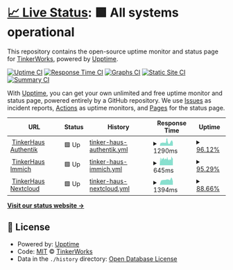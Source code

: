 # [📈 Live Status](https://tinker.haus): <!--live status--> **🟩 All systems operational**

This repository contains the open-source uptime monitor and status page for [TinkerWorks](https://tinker.haus), powered by [Upptime](https://github.com/upptime/upptime).

[![Uptime CI](https://github.com/TinkerWorks/upptime/workflows/Uptime%20CI/badge.svg)](https://github.com/TinkerWorks/upptime/actions?query=workflow%3A%22Uptime+CI%22)
[![Response Time CI](https://github.com/TinkerWorks/upptime/workflows/Response%20Time%20CI/badge.svg)](https://github.com/TinkerWorks/upptime/actions?query=workflow%3A%22Response+Time+CI%22)
[![Graphs CI](https://github.com/TinkerWorks/upptime/workflows/Graphs%20CI/badge.svg)](https://github.com/TinkerWorks/upptime/actions?query=workflow%3A%22Graphs+CI%22)
[![Static Site CI](https://github.com/TinkerWorks/upptime/workflows/Static%20Site%20CI/badge.svg)](https://github.com/TinkerWorks/upptime/actions?query=workflow%3A%22Static+Site+CI%22)
[![Summary CI](https://github.com/TinkerWorks/upptime/workflows/Summary%20CI/badge.svg)](https://github.com/TinkerWorks/upptime/actions?query=workflow%3A%22Summary+CI%22)

With [Upptime](https://upptime.js.org), you can get your own unlimited and free uptime monitor and status page, powered entirely by a GitHub repository. We use [Issues](https://github.com/TinkerWorks/upptime/issues) as incident reports, [Actions](https://github.com/TinkerWorks/upptime/actions) as uptime monitors, and [Pages](https://tinker.haus) for the status page.

<!--start: status pages-->
<!-- This summary is generated by Upptime (https://github.com/upptime/upptime) -->
<!-- Do not edit this manually, your changes will be overwritten -->
<!-- prettier-ignore -->
| URL | Status | History | Response Time | Uptime |
| --- | ------ | ------- | ------------- | ------ |
| <img alt="" src="https://icons.duckduckgo.com/ip3/authentik.tinker.haus.ico" height="13"> [TinkerHaus Authentik](https://authentik.tinker.haus) | 🟩 Up | [tinker-haus-authentik.yml](https://github.com/TinkerWorks/upptime/commits/HEAD/history/tinker-haus-authentik.yml) | <details><summary><img alt="Response time graph" src="./graphs/tinker-haus-authentik/response-time-week.png" height="20"> 1290ms</summary><br><a href="https://TinkerWorks.github.io/upptime/history/tinker-haus-authentik"><img alt="Response time 1141" src="https://img.shields.io/endpoint?url=https%3A%2F%2Fraw.githubusercontent.com%2FTinkerWorks%2Fupptime%2FHEAD%2Fapi%2Ftinker-haus-authentik%2Fresponse-time.json"></a><br><a href="https://TinkerWorks.github.io/upptime/history/tinker-haus-authentik"><img alt="24-hour response time 1016" src="https://img.shields.io/endpoint?url=https%3A%2F%2Fraw.githubusercontent.com%2FTinkerWorks%2Fupptime%2FHEAD%2Fapi%2Ftinker-haus-authentik%2Fresponse-time-day.json"></a><br><a href="https://TinkerWorks.github.io/upptime/history/tinker-haus-authentik"><img alt="7-day response time 1290" src="https://img.shields.io/endpoint?url=https%3A%2F%2Fraw.githubusercontent.com%2FTinkerWorks%2Fupptime%2FHEAD%2Fapi%2Ftinker-haus-authentik%2Fresponse-time-week.json"></a><br><a href="https://TinkerWorks.github.io/upptime/history/tinker-haus-authentik"><img alt="30-day response time 1138" src="https://img.shields.io/endpoint?url=https%3A%2F%2Fraw.githubusercontent.com%2FTinkerWorks%2Fupptime%2FHEAD%2Fapi%2Ftinker-haus-authentik%2Fresponse-time-month.json"></a><br><a href="https://TinkerWorks.github.io/upptime/history/tinker-haus-authentik"><img alt="1-year response time 1141" src="https://img.shields.io/endpoint?url=https%3A%2F%2Fraw.githubusercontent.com%2FTinkerWorks%2Fupptime%2FHEAD%2Fapi%2Ftinker-haus-authentik%2Fresponse-time-year.json"></a></details> | <details><summary><a href="https://TinkerWorks.github.io/upptime/history/tinker-haus-authentik">96.12%</a></summary><a href="https://TinkerWorks.github.io/upptime/history/tinker-haus-authentik"><img alt="All-time uptime 98.98%" src="https://img.shields.io/endpoint?url=https%3A%2F%2Fraw.githubusercontent.com%2FTinkerWorks%2Fupptime%2FHEAD%2Fapi%2Ftinker-haus-authentik%2Fuptime.json"></a><br><a href="https://TinkerWorks.github.io/upptime/history/tinker-haus-authentik"><img alt="24-hour uptime 100.00%" src="https://img.shields.io/endpoint?url=https%3A%2F%2Fraw.githubusercontent.com%2FTinkerWorks%2Fupptime%2FHEAD%2Fapi%2Ftinker-haus-authentik%2Fuptime-day.json"></a><br><a href="https://TinkerWorks.github.io/upptime/history/tinker-haus-authentik"><img alt="7-day uptime 96.12%" src="https://img.shields.io/endpoint?url=https%3A%2F%2Fraw.githubusercontent.com%2FTinkerWorks%2Fupptime%2FHEAD%2Fapi%2Ftinker-haus-authentik%2Fuptime-week.json"></a><br><a href="https://TinkerWorks.github.io/upptime/history/tinker-haus-authentik"><img alt="30-day uptime 99.02%" src="https://img.shields.io/endpoint?url=https%3A%2F%2Fraw.githubusercontent.com%2FTinkerWorks%2Fupptime%2FHEAD%2Fapi%2Ftinker-haus-authentik%2Fuptime-month.json"></a><br><a href="https://TinkerWorks.github.io/upptime/history/tinker-haus-authentik"><img alt="1-year uptime 98.98%" src="https://img.shields.io/endpoint?url=https%3A%2F%2Fraw.githubusercontent.com%2FTinkerWorks%2Fupptime%2FHEAD%2Fapi%2Ftinker-haus-authentik%2Fuptime-year.json"></a></details>
| <img alt="" src="https://icons.duckduckgo.com/ip3/immich.tinker.haus.ico" height="13"> [TinkerHaus Immich](https://immich.tinker.haus) | 🟩 Up | [tinker-haus-immich.yml](https://github.com/TinkerWorks/upptime/commits/HEAD/history/tinker-haus-immich.yml) | <details><summary><img alt="Response time graph" src="./graphs/tinker-haus-immich/response-time-week.png" height="20"> 645ms</summary><br><a href="https://TinkerWorks.github.io/upptime/history/tinker-haus-immich"><img alt="Response time 678" src="https://img.shields.io/endpoint?url=https%3A%2F%2Fraw.githubusercontent.com%2FTinkerWorks%2Fupptime%2FHEAD%2Fapi%2Ftinker-haus-immich%2Fresponse-time.json"></a><br><a href="https://TinkerWorks.github.io/upptime/history/tinker-haus-immich"><img alt="24-hour response time 579" src="https://img.shields.io/endpoint?url=https%3A%2F%2Fraw.githubusercontent.com%2FTinkerWorks%2Fupptime%2FHEAD%2Fapi%2Ftinker-haus-immich%2Fresponse-time-day.json"></a><br><a href="https://TinkerWorks.github.io/upptime/history/tinker-haus-immich"><img alt="7-day response time 645" src="https://img.shields.io/endpoint?url=https%3A%2F%2Fraw.githubusercontent.com%2FTinkerWorks%2Fupptime%2FHEAD%2Fapi%2Ftinker-haus-immich%2Fresponse-time-week.json"></a><br><a href="https://TinkerWorks.github.io/upptime/history/tinker-haus-immich"><img alt="30-day response time 660" src="https://img.shields.io/endpoint?url=https%3A%2F%2Fraw.githubusercontent.com%2FTinkerWorks%2Fupptime%2FHEAD%2Fapi%2Ftinker-haus-immich%2Fresponse-time-month.json"></a><br><a href="https://TinkerWorks.github.io/upptime/history/tinker-haus-immich"><img alt="1-year response time 678" src="https://img.shields.io/endpoint?url=https%3A%2F%2Fraw.githubusercontent.com%2FTinkerWorks%2Fupptime%2FHEAD%2Fapi%2Ftinker-haus-immich%2Fresponse-time-year.json"></a></details> | <details><summary><a href="https://TinkerWorks.github.io/upptime/history/tinker-haus-immich">95.29%</a></summary><a href="https://TinkerWorks.github.io/upptime/history/tinker-haus-immich"><img alt="All-time uptime 98.77%" src="https://img.shields.io/endpoint?url=https%3A%2F%2Fraw.githubusercontent.com%2FTinkerWorks%2Fupptime%2FHEAD%2Fapi%2Ftinker-haus-immich%2Fuptime.json"></a><br><a href="https://TinkerWorks.github.io/upptime/history/tinker-haus-immich"><img alt="24-hour uptime 100.00%" src="https://img.shields.io/endpoint?url=https%3A%2F%2Fraw.githubusercontent.com%2FTinkerWorks%2Fupptime%2FHEAD%2Fapi%2Ftinker-haus-immich%2Fuptime-day.json"></a><br><a href="https://TinkerWorks.github.io/upptime/history/tinker-haus-immich"><img alt="7-day uptime 95.29%" src="https://img.shields.io/endpoint?url=https%3A%2F%2Fraw.githubusercontent.com%2FTinkerWorks%2Fupptime%2FHEAD%2Fapi%2Ftinker-haus-immich%2Fuptime-week.json"></a><br><a href="https://TinkerWorks.github.io/upptime/history/tinker-haus-immich"><img alt="30-day uptime 98.79%" src="https://img.shields.io/endpoint?url=https%3A%2F%2Fraw.githubusercontent.com%2FTinkerWorks%2Fupptime%2FHEAD%2Fapi%2Ftinker-haus-immich%2Fuptime-month.json"></a><br><a href="https://TinkerWorks.github.io/upptime/history/tinker-haus-immich"><img alt="1-year uptime 98.77%" src="https://img.shields.io/endpoint?url=https%3A%2F%2Fraw.githubusercontent.com%2FTinkerWorks%2Fupptime%2FHEAD%2Fapi%2Ftinker-haus-immich%2Fuptime-year.json"></a></details>
| <img alt="" src="https://icons.duckduckgo.com/ip3/nextcloud.tinker.haus.ico" height="13"> [TinkerHaus Nextcloud](https://nextcloud.tinker.haus) | 🟩 Up | [tinker-haus-nextcloud.yml](https://github.com/TinkerWorks/upptime/commits/HEAD/history/tinker-haus-nextcloud.yml) | <details><summary><img alt="Response time graph" src="./graphs/tinker-haus-nextcloud/response-time-week.png" height="20"> 1394ms</summary><br><a href="https://TinkerWorks.github.io/upptime/history/tinker-haus-nextcloud"><img alt="Response time 4266" src="https://img.shields.io/endpoint?url=https%3A%2F%2Fraw.githubusercontent.com%2FTinkerWorks%2Fupptime%2FHEAD%2Fapi%2Ftinker-haus-nextcloud%2Fresponse-time.json"></a><br><a href="https://TinkerWorks.github.io/upptime/history/tinker-haus-nextcloud"><img alt="24-hour response time 1228" src="https://img.shields.io/endpoint?url=https%3A%2F%2Fraw.githubusercontent.com%2FTinkerWorks%2Fupptime%2FHEAD%2Fapi%2Ftinker-haus-nextcloud%2Fresponse-time-day.json"></a><br><a href="https://TinkerWorks.github.io/upptime/history/tinker-haus-nextcloud"><img alt="7-day response time 1394" src="https://img.shields.io/endpoint?url=https%3A%2F%2Fraw.githubusercontent.com%2FTinkerWorks%2Fupptime%2FHEAD%2Fapi%2Ftinker-haus-nextcloud%2Fresponse-time-week.json"></a><br><a href="https://TinkerWorks.github.io/upptime/history/tinker-haus-nextcloud"><img alt="30-day response time 1356" src="https://img.shields.io/endpoint?url=https%3A%2F%2Fraw.githubusercontent.com%2FTinkerWorks%2Fupptime%2FHEAD%2Fapi%2Ftinker-haus-nextcloud%2Fresponse-time-month.json"></a><br><a href="https://TinkerWorks.github.io/upptime/history/tinker-haus-nextcloud"><img alt="1-year response time 5382" src="https://img.shields.io/endpoint?url=https%3A%2F%2Fraw.githubusercontent.com%2FTinkerWorks%2Fupptime%2FHEAD%2Fapi%2Ftinker-haus-nextcloud%2Fresponse-time-year.json"></a></details> | <details><summary><a href="https://TinkerWorks.github.io/upptime/history/tinker-haus-nextcloud">88.66%</a></summary><a href="https://TinkerWorks.github.io/upptime/history/tinker-haus-nextcloud"><img alt="All-time uptime 67.15%" src="https://img.shields.io/endpoint?url=https%3A%2F%2Fraw.githubusercontent.com%2FTinkerWorks%2Fupptime%2FHEAD%2Fapi%2Ftinker-haus-nextcloud%2Fuptime.json"></a><br><a href="https://TinkerWorks.github.io/upptime/history/tinker-haus-nextcloud"><img alt="24-hour uptime 100.00%" src="https://img.shields.io/endpoint?url=https%3A%2F%2Fraw.githubusercontent.com%2FTinkerWorks%2Fupptime%2FHEAD%2Fapi%2Ftinker-haus-nextcloud%2Fuptime-day.json"></a><br><a href="https://TinkerWorks.github.io/upptime/history/tinker-haus-nextcloud"><img alt="7-day uptime 88.66%" src="https://img.shields.io/endpoint?url=https%3A%2F%2Fraw.githubusercontent.com%2FTinkerWorks%2Fupptime%2FHEAD%2Fapi%2Ftinker-haus-nextcloud%2Fuptime-week.json"></a><br><a href="https://TinkerWorks.github.io/upptime/history/tinker-haus-nextcloud"><img alt="30-day uptime 97.26%" src="https://img.shields.io/endpoint?url=https%3A%2F%2Fraw.githubusercontent.com%2FTinkerWorks%2Fupptime%2FHEAD%2Fapi%2Ftinker-haus-nextcloud%2Fuptime-month.json"></a><br><a href="https://TinkerWorks.github.io/upptime/history/tinker-haus-nextcloud"><img alt="1-year uptime 41.96%" src="https://img.shields.io/endpoint?url=https%3A%2F%2Fraw.githubusercontent.com%2FTinkerWorks%2Fupptime%2FHEAD%2Fapi%2Ftinker-haus-nextcloud%2Fuptime-year.json"></a></details>

<!--end: status pages-->

[**Visit our status website →**](https://tinker.haus)

## 📄 License

- Powered by: [Upptime](https://github.com/upptime/upptime)
- Code: [MIT](./LICENSE) © [TinkerWorks](https://tinker.haus)
- Data in the `./history` directory: [Open Database License](https://opendatacommons.org/licenses/odbl/1-0/)
